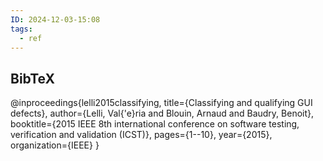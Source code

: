 ```yaml
---
ID: 2024-12-03-15:08
tags:
  - ref
---
```

## BibTeX

@inproceedings{lelli2015classifying,
  title={Classifying and qualifying GUI defects},
  author={Lelli, Val{\'e}ria and Blouin, Arnaud and Baudry, Benoit},
  booktitle={2015 IEEE 8th international conference on software testing, verification and validation (ICST)},
  pages={1--10},
  year={2015},
  organization={IEEE}
}
